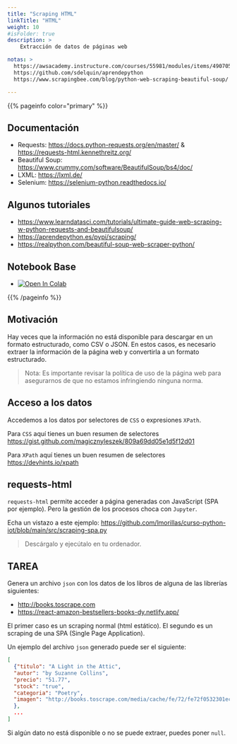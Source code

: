 ```yaml
---
title: "Scraping HTML"
linkTitle: "HTML"
weight: 10
#isFolder: true
description: >
    Extracción de datos de páginas web

notas: >
  https://awsacademy.instructure.com/courses/55981/modules/items/4907052
  https://github.com/sdelquin/aprendepython
  https://www.scrapingbee.com/blog/python-web-scraping-beautiful-soup/

---
```



{{% pageinfo color="primary" %}}
## Documentación
* Requests: https://docs.python-requests.org/en/master/  &  https://requests-html.kennethreitz.org/
* Beautiful Soup: https://www.crummy.com/software/BeautifulSoup/bs4/doc/
* LXML: https://lxml.de/
* Selenium: https://selenium-python.readthedocs.io/

## Algunos tutoriales
* https://www.learndatasci.com/tutorials/ultimate-guide-web-scraping-w-python-requests-and-beautifulsoup/
* https://aprendepython.es/pypi/scraping/
* https://realpython.com/beautiful-soup-web-scraper-python/


## Notebook Base
* <a target="_blank" href="https://colab.research.google.com/github/lmorillas/curso-python-iot/blob/main/notebooks/scraping_html.ipynb">
  <img src="https://colab.research.google.com/assets/colab-badge.svg" alt="Open In Colab"/>
</a>

{{% /pageinfo %}}

## Motivación

Hay veces que la información no está disponible para descargar en un formato estructurado, como CSV o JSON. En estos casos, es necesario extraer la información de la página web y convertirla a un formato estructurado.

> Nota: Es importante revisar la política de uso de la página web para asegurarnos de que no estamos infringiendo ninguna norma.

## Acceso a los datos

Accedemos a los datos por selectores de `CSS` o expresiones `XPath`.

Para `CSS` aquí tienes un buen resumen de selectores https://gist.github.com/magicznyleszek/809a69dd05e1d5f12d01

Para `XPath` aquí tienes un buen resumen de selectores https://devhints.io/xpath

## requests-html
`requests-html` permite acceder a página generadas con JavaScript (SPA por ejemplo). Pero la gestión de los procesos choca con `Jupyter`.

Echa un vistazo a este ejemplo: https://github.com/lmorillas/curso-python-iot/blob/main/src/scraping-spa.py

> Descárgalo y ejecútalo en tu ordenador.

## TAREA

Genera un archivo `json` con los datos de los libros de alguna de las librerías siguientes:
* http://books.toscrape.com
* https://react-amazon-bestsellers-books-dy.netlify.app/

El primer caso es un scraping normal (html estático). El segundo es un scraping de una SPA (Single Page Application).

Un ejemplo del archivo `json` generado puede ser el siguiente:
```json
[
  {"titulo": "A Light in the Attic",
  "autor": "by Suzanne Collins",
  "precio": "51.77",
  "stock": "true",
  "categoria": "Poetry",
  "imagen": "http://books.toscrape.com/media/cache/fe/72/fe72f0532301ec28892ae79a629a293c.jpg"
  },
  ...
]
```
Si algún dato no está disponible o no se puede extraer, puedes poner `null`.